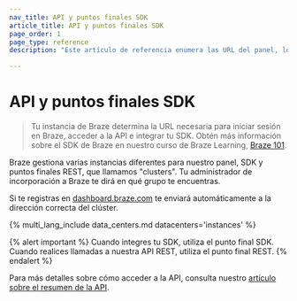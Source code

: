 ```yaml
---
nav_title: API y puntos finales SDK
article_title: API y puntos finales SDK
page_order: 1
page_type: reference
description: "Este artículo de referencia enumera las URL del panel, los puntos finales API y los puntos finales SDK para las instancias de Braze disponibles."

---
```


# API y puntos finales SDK

> Tu instancia de Braze determina la URL necesaria para iniciar sesión en Braze, acceder a la API e integrar tu SDK. Obtén más información sobre el SDK de Braze en nuestro curso de Braze Learning, [Braze 101](https://learning.braze.com/braze-101).

Braze gestiona varias instancias diferentes para nuestro panel, SDK y puntos finales REST, que llamamos "clusters". Tu administrador de incorporación a Braze te dirá en qué grupo te encuentras.

Si te registras en [dashboard.braze.com](https://dashboard.braze.com) te enviará automáticamente a la dirección correcta del clúster.

{% multi_lang_include data_centers.md datacenters='instances' %}

{% alert important %}
Cuando integres tu SDK, utiliza el punto final SDK. Cuando realices llamadas a nuestra API REST, utiliza el punto final REST.
{% endalert %}

Para más detalles sobre cómo acceder a la API, consulta nuestro [artículo sobre el resumen de la API]({{site.baseurl}}/api/basics/). 
